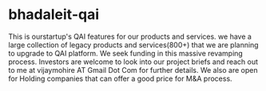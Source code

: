 # bhadaleit-qai
This is ourstartup's QAI features for our products and services. we have a large collection of legacy products and services(800+) that we are planning to upgrade to QAI platform. We seek funding in this massive revamping process. Investors are welcome to look into our project briefs and reach out to me at vijaymohire AT Gmail Dot Com for further details. We also are open for Holding companies that can offer a good price for M&A process. 
